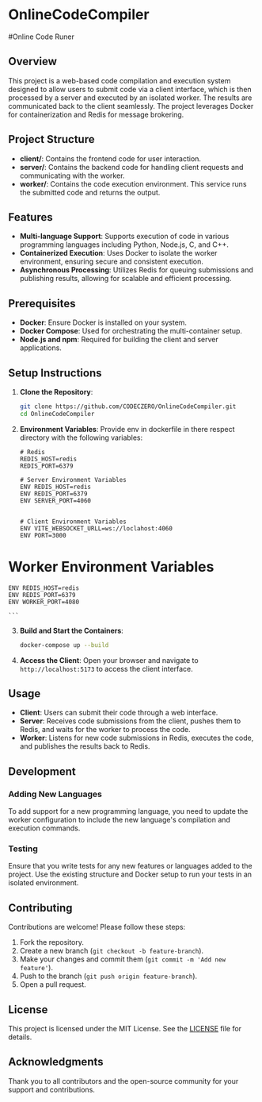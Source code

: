 # OnlineCodeCompiler
#Online Code Runer 

## Overview

This project is a web-based code compilation and execution system designed to allow users to submit code via a client interface, which is then processed by a server and executed by an isolated worker. The results are communicated back to the client seamlessly. The project leverages Docker for containerization and Redis for message brokering.

## Project Structure

- **client/**: Contains the frontend code for user interaction.
- **server/**: Contains the backend code for handling client requests and communicating with the worker.
- **worker/**: Contains the code execution environment. This service runs the submitted code and returns the output.

## Features

- **Multi-language Support**: Supports execution of code in various programming languages including Python, Node.js, C, and C++.
- **Containerized Execution**: Uses Docker to isolate the worker environment, ensuring secure and consistent execution.
- **Asynchronous Processing**: Utilizes Redis for queuing submissions and publishing results, allowing for scalable and efficient processing.

## Prerequisites

- **Docker**: Ensure Docker is installed on your system.
- **Docker Compose**: Used for orchestrating the multi-container setup.
- **Node.js and npm**: Required for building the client and server applications.

## Setup Instructions

1. **Clone the Repository**:
    ```sh
    git clone https://github.com/CODECZERO/OnlineCodeCompiler.git
    cd OnlineCodeCompiler
    ```

2. **Environment Variables**:
    Provide env in  dockerfile in there respect directory with the following variables:
    ```
    # Redis
    REDIS_HOST=redis
    REDIS_PORT=6379

   # Server Environment Variables
    ENV REDIS_HOST=redis
    ENV REDIS_PORT=6379
    ENV SERVER_PORT=4060


    # Client Environment Variables
    ENV VITE_WEBSOCKET_URLL=ws://loclahost:4060
    ENV PORT=3000

  # Worker Environment Variables
    ENV REDIS_HOST=redis
    ENV REDIS_PORT=6379
    ENV WORKER_PORT=4080

    ```

3. **Build and Start the Containers**:
    ```sh
    docker-compose up --build
    ```

4. **Access the Client**:
    Open your browser and navigate to `http://localhost:5173` to access the client interface.

## Usage

- **Client**: Users can submit their code through a web interface.
- **Server**: Receives code submissions from the client, pushes them to Redis, and waits for the worker to process the code.
- **Worker**: Listens for new code submissions in Redis, executes the code, and publishes the results back to Redis.

## Development

### Adding New Languages

To add support for a new programming language, you need to update the worker configuration to include the new language's compilation and execution commands.

### Testing

Ensure that you write tests for any new features or languages added to the project. Use the existing structure and Docker setup to run your tests in an isolated environment.

## Contributing

Contributions are welcome! Please follow these steps:

1. Fork the repository.
2. Create a new branch (`git checkout -b feature-branch`).
3. Make your changes and commit them (`git commit -m 'Add new feature'`).
4. Push to the branch (`git push origin feature-branch`).
5. Open a pull request.

## License

This project is licensed under the MIT License. See the [LICENSE](https://github.com/CODECZERO/OnlineCodeCompiler/blob/main/LICENSE.txt) file for details.

## Acknowledgments

Thank you to all contributors and the open-source community for your support and contributions.
